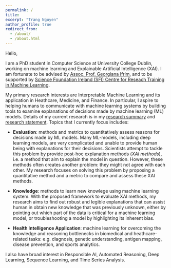 ```yaml
---
permalink: /
title: 
excerpt: "Trang Nguyen"
author_profile: true
redirect_from: 
  - /about/
  - /about.html
---
```


Hello, 

I am a PhD student in Computer Science at University College Dublin, working on machine learning and Explainable Artificial Intelligence (XAI). I am fortunate to be advised by [Assoc. Prof. Georgiana Ifrim](https://people.ucd.ie/georgiana.ifrim), and to be supported by [Science Foundation Ireland (SFI) Centre for Reseach Training in Machine Learning](https://www.ml-labs.ie/.). 

My primary research interests are Interpretable Machine Learning and its application in Heathcare, Medicine, and Finance. In particular, I aspire to helping humans to communicate with machine learning systems by building tools to examine explanations of decisions made by machine learning (ML) models. Details of my current research is in my [research summary](https://github.com/trang-nguyenn/trang-nguyenn.github.io/raw/master/files/Trang_MSR_Summary.pdf) and [research statement](https://github.com/trang-nguyenn/trang-nguyenn.github.io/raw/master/files/Trang_MSR_Research_Statement.pdf). Topics that I currently focus includes:

  * **Evaluation**: methods and metrics to quantitatively assess reasons for decisions made by ML models. Many ML-models, including deep learning models, are very complicated and unable to provide human being with explanations for their decisions. Scientists attempt to tackle this problem by provide post-hoc explanation methods (*XAI methods*), i.e. a method that aim to explain the model in question. However, these methods often creates another problem: they might not agree with each other. My research focuses on solving this problem by proposing a quantitative method and a metric to compare and assess these XAI methods.

  * **Knowledge**: methods to learn new knowlege using machine learning system. With the proposed framework to evaluate XAI methods, my research aims to find out robust and legible explanations that can assist human in obtain new knowledge that was previously unknown, either by pointing out which part of the data is critical for a machine learning model, or troubleshooting a model by highlighting its inherent bias.

  * **Health Intelligence Application**: machine learning for overcoming the knowledge and reasoning bottlenecks in biomedical and heathcare-related tasks: e.g. diagnosis, genetic understanding, antigen mapping, disease prevention, and sports analytics.



I also have broad interest in Responsible AI, Automated Reasoning, Deep Learning, Sequence Learning, and Time Series Analysis. 
